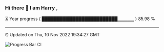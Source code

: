 ### Hi there 👋 I am Harry , 

⏳ Year progress { █████████████████████████▁▁▁▁▁ } 85.98 %

---

⏰ Updated on Thu, 10 Nov 2022 19:34:27 GMT

![Progress Bar CI](https://github.com/duykhang68/duykhang68/workflows/Progress%20Bar%20CI/badge.svg)
